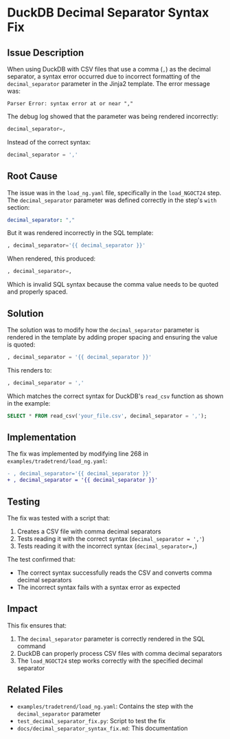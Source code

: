 # DuckDB Decimal Separator Syntax Fix

## Issue Description

When using DuckDB with CSV files that use a comma (`,`) as the decimal separator, a syntax error occurred due to incorrect formatting of the `decimal_separator` parameter in the Jinja2 template. The error message was:

```
Parser Error: syntax error at or near ","
```

The debug log showed that the parameter was being rendered incorrectly:

```sql
decimal_separator=,
```

Instead of the correct syntax:

```sql
decimal_separator = ','
```

## Root Cause

The issue was in the `load_ng.yaml` file, specifically in the `load_NGOCT24` step. The `decimal_separator` parameter was defined correctly in the step's `with` section:

```yaml
decimal_separator: ","
```

But it was rendered incorrectly in the SQL template:

```sql
, decimal_separator='{{ decimal_separator }}'
```

When rendered, this produced:

```sql
, decimal_separator=,
```

Which is invalid SQL syntax because the comma value needs to be quoted and properly spaced.

## Solution

The solution was to modify how the `decimal_separator` parameter is rendered in the template by adding proper spacing and ensuring the value is quoted:

```sql
, decimal_separator = '{{ decimal_separator }}'
```

This renders to:

```sql
, decimal_separator = ','
```

Which matches the correct syntax for DuckDB's `read_csv` function as shown in the example:

```sql
SELECT * FROM read_csv('your_file.csv', decimal_separator = ',');
```

## Implementation

The fix was implemented by modifying line 268 in `examples/tradetrend/load_ng.yaml`:

```diff
- , decimal_separator='{{ decimal_separator }}'
+ , decimal_separator = '{{ decimal_separator }}'
```

## Testing

The fix was tested with a script that:

1. Creates a CSV file with comma decimal separators
2. Tests reading it with the correct syntax (`decimal_separator = ','`)
3. Tests reading it with the incorrect syntax (`decimal_separator=,`)

The test confirmed that:
- The correct syntax successfully reads the CSV and converts comma decimal separators
- The incorrect syntax fails with a syntax error as expected

## Impact

This fix ensures that:

1. The `decimal_separator` parameter is correctly rendered in the SQL command
2. DuckDB can properly process CSV files with comma decimal separators
3. The `load_NGOCT24` step works correctly with the specified decimal separator

## Related Files

- `examples/tradetrend/load_ng.yaml`: Contains the step with the `decimal_separator` parameter
- `test_decimal_separator_fix.py`: Script to test the fix
- `docs/decimal_separator_syntax_fix.md`: This documentation